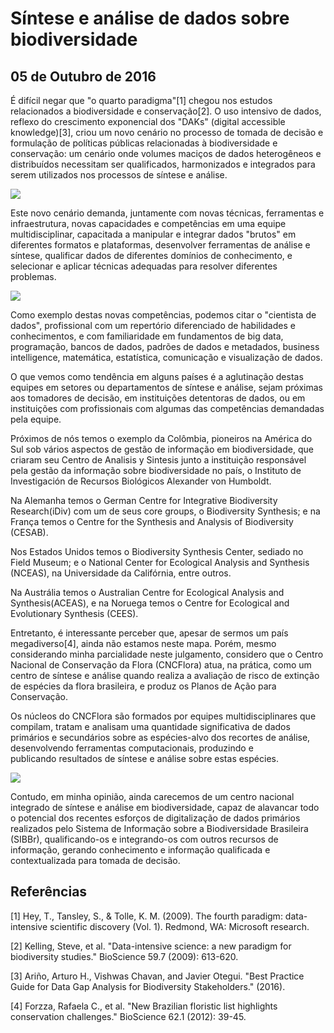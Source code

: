# Síntese e análise de dados sobre biodiversidade
## 05 de Outubro de 2016

É difícil negar que "o quarto paradigma"[1] chegou nos estudos relacionados a biodiversidade e conservação[2]. O uso intensivo de dados, reflexo do crescimento exponencial dos "DAKs" (digital accessible knowledge)[3], criou um novo cenário no processo de tomada de decisão e formulação de políticas públicas relacionadas à biodiversidade e conservação: um cenário onde volumes maciços de dados heterogêneos e distribuídos necessitam ser qualificados, harmonizados e integrados para serem utilizados nos processos de síntese e análise.

![](http://dalcinweb.s3-website-us-east-1.amazonaws.com/github/BiodivDadosMeta/sinteseAnaliseDadosBiodiversidade1.png)

Este novo cenário demanda, juntamente com novas técnicas, ferramentas e infraestrutura, novas capacidades e competências em uma equipe multidisciplinar, capacitada a manipular e integrar dados "brutos" em diferentes formatos e plataformas, desenvolver ferramentas de análise e síntese, qualificar dados de diferentes domínios de conhecimento, e selecionar e aplicar técnicas adequadas para resolver diferentes problemas.

![](http://dalcinweb.s3-website-us-east-1.amazonaws.com/github/BiodivDadosMeta/sinteseAnaliseDadosBiodiversidade2.png)

Como exemplo destas novas competências, podemos citar o "cientista de dados", profissional com um repertório diferenciado de habilidades e conhecimentos, e com familiaridade em fundamentos de big data, programação, bancos de dados, padrões de dados e metadados, business intelligence, matemática, estatística, comunicação e visualização de dados.

O que vemos como tendência em alguns países é a aglutinação destas equipes em setores ou departamentos de síntese e análise, sejam próximas aos tomadores de decisão, em instituições detentoras de dados, ou em instituições com profissionais com algumas das competências demandadas pela equipe.

Próximos de nós temos o exemplo da Colômbia, pioneiros na América do Sul sob vários aspectos de gestão de informação em biodiversidade, que criaram seu Centro de Analisis y Sintesis junto a instituição responsável pela gestão da informação sobre biodiversidade no país, o Instituto de Investigación de Recursos Biológicos Alexander von Humboldt.

Na Alemanha temos o German Centre for Integrative Biodiversity Research(iDiv) com um de seus core groups, o Biodiversity Synthesis; e na França temos o Centre for the Synthesis and Analysis of Biodiversity (CESAB).

Nos Estados Unidos temos o Biodiversity Synthesis Center, sediado no Field Museum; e o National Center for Ecological Analysis and Synthesis (NCEAS), na Universidade da Califórnia, entre outros.

Na Austrália temos o Australian Centre for Ecological Analysis and Synthesis(ACEAS), e na Noruega temos o Centre for Ecological and Evolutionary Synthesis (CEES).

Entretanto, é interessante perceber que, apesar de sermos um país megadiverso[4], ainda não estamos neste mapa. Porém, mesmo considerando minha parcialidade neste julgamento, considero que o Centro Nacional de Conservação da Flora (CNCFlora) atua, na prática, como um centro de síntese e análise quando realiza a avaliação de risco de extinção de espécies da flora brasileira, e produz os Planos de Ação para Conservação.

Os núcleos do CNCFlora são formados por equipes multidisciplinares que compilam, tratam e analisam uma quantidade significativa de dados primários e secundários sobre as espécies-alvo dos recortes de análise, desenvolvendo ferramentas computacionais, produzindo e publicando resultados de síntese e análise sobre estas espécies.

![](http://dalcinweb.s3-website-us-east-1.amazonaws.com/github/BiodivDadosMeta/sinteseAnaliseDadosBiodiversidade3.png)

Contudo, em minha opinião, ainda carecemos de um centro nacional integrado de síntese e análise em biodiversidade, capaz de alavancar todo o potencial dos recentes esforços de digitalização de dados primários realizados pelo Sistema de Informação sobre a Biodiversidade Brasileira (SIBBr), qualificando-os e integrando-os com outros recursos de informação, gerando conhecimento e informação qualificada e contextualizada para tomada de decisão.

## Referências

[1] Hey, T., Tansley, S., & Tolle, K. M. (2009). The fourth paradigm: data-intensive scientific discovery (Vol. 1). Redmond, WA: Microsoft research.

[2] Kelling, Steve, et al. "Data-intensive science: a new paradigm for biodiversity studies." BioScience 59.7 (2009): 613-620.

[3] Ariño, Arturo H., Vishwas Chavan, and Javier Otegui. "Best Practice Guide for Data Gap Analysis for Biodiversity Stakeholders." (2016).

[4] Forzza, Rafaela C., et al. "New Brazilian floristic list highlights conservation challenges." BioScience 62.1 (2012): 39-45.
